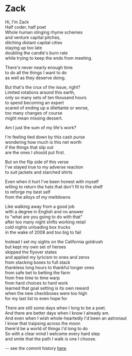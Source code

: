 # Zack

Hi, I'm Zack  
Half coder, half poet  
Whole human slinging rhyme schemes   
and venture capital pitches,   
ditching distant capital cities  
staying up too late  
doubling the candle's burn rate  
while trying to keep the ends from meeting.  

There's never nearly enough time  
to do all the things I want to do  
as well as they deserve doing.  

But that's the crux of the issue, right?  
Limited rotations around this earth,  
only so many sets of ten thousand hours  
to spend becoming an expert  
scared of ending up a dilettante or worse,  
too many changes of course    
might mean missing dessert.  

Am I just the sum of my life's work?     

I'm feeling tied down by this cash purse  
wondering how much is this net worth  
if the things that slip out  
are the ones I should put first.  

But on the flip side of this verse  
I've stayed true to my adverse reaction   
to suit jackets and starched shirts  

Even when it hurt I've been honest with myself  
willing to return the hats that don't fit to the shelf  
to reforge my best self   
from the alloys of my meltdowns  

Like walking away from a good job  
with a degree in English and no answer  
to "what are you going to do with that"  
after too many night shifts working retail  
cold nights unloading box trucks  
in the wake of 2008 and too big to fail  

Instead I set my sights on the California goldrush  
but kept my own set of heroes  
skipped the flyover states   
and applied my lyricism to ones and zeros   
from stacking boxes to full stack   
thankless long hours to thankful longer ones  
from safe bet to betting the farm  
from free time to time warp  
from hard choices to hard work  
learned that goal setting is its own reward  
when the new checkboxes were too high  
for my last list to even hope for  

There are still some days when I long to be a poet.  
And there are better days when I know I already am.  
And even when I wish whole-heartedly I'd been an astronaut  
I know that traipsing across the moon   
there'd be a world of things I'd long to do  
So with a clear mind I welcome every hard step  
and smile that the path I walk is one I choose.  


-- 
see the commit history <a href='https://github.com/zackliscio/zack/commits/master/zack.md' target='_blank'>here</a>.
